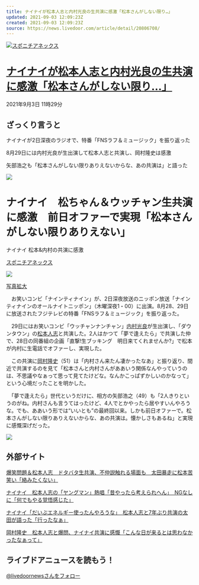 ```yaml
---
title: ナイナイが松本人志と内村光良の生共演に感激「松本さんがしない限り…」
updated: 2021-09-03 12:09:23Z
created: 2021-09-03 12:09:23Z
source: https://news.livedoor.com/article/detail/20806708/
---
```


[![](https://image.news.livedoor.com/newsimage/stf/7/d/7d138_929_04fee8bf_b2ee5184-cs.jpg?v=20210903191613)スポニチアネックス](https://news.livedoor.com/article/image_detail/20806708/?img_id=30483554)

# [ナイナイが松本人志と内村光良の生共演に感激「松本さんがしない限り…」](https://news.livedoor.com/article/detail/20806708/)

2021年9月3日 11時29分

## ざっくり言うと

ナイナイが2日深夜のラジオで、特番「FNSラフ＆ミュージック」を振り返った

8月29日には内村光良が生出演して松本人志と共演し、岡村隆史は感激

矢部浩之も「松本さんがしない限りありえないからな、あの共演は」と語った

 ![](https://image.news.livedoor.com/newsimage/stf/7/d/7d138_929_04fee8bf_b2ee5184-cm.jpg?v=20210903191613)

# ナイナイ　松ちゃん＆ウッチャン生共演に感激　前日オファーで実現「松本さんがしない限りありえない」

ナイナイ 松本&内村の共演に感激

[スポニチアネックス](https://news.livedoor.com/category/vender/sponichiannex/)

 [![](https://image.news.livedoor.com/newsimage/stf/7/d/7d138_929_04fee8bf_b2ee5184-m.jpg)](https://news.livedoor.com/article/image_detail/20806708/?img_id=30483554)

[写真拡大](https://news.livedoor.com/article/image_detail/20806708/?img_id=30483554)

　お笑いコンビ「ナインティナイン」が、2日深夜放送のニッポン放送「ナインティナインのオールナイトニッポン」（木曜深夜1・00）に出演。8月28、29日に放送されたフジテレビの特番「FNSラフ＆ミュージック」を振り返った。

　29日にはお笑いコンビ「ウッチャンナンチャン」[内村光良](https://news.livedoor.com/topics/keyword/470/)が生出演し、「ダウンタウン」の[松本人志](https://news.livedoor.com/topics/keyword/1041/)と共演した。2人はかつて「夢で逢えたら」で共演した仲で、28日の同番組の企画「直撃!生ブッキング　明日来てくれませんか?」で松本が内村に生電話でオファーし、実現した。

　この共演に[岡村隆史](https://news.livedoor.com/topics/keyword/12805/)（51）は「内村さん来たん凄かったなあ」と振り返り、間近で共演するのを見て「松本さんと内村さんがああいう関係なんやっていうのは、不思議やなぁって思って見てたけどな。なんかこっぱずかしいのかなって」という心境だったことを明かした。

　「夢で逢えたら」世代というだけに、相方の矢部浩之（49）も「2人きりというのがね。内村さんも言うてはったけど、4人でとかやったら居やすいんやろうな。でも、ああいう形では“いいとも”の最終回以来。しかも前日オファーで。松本さんがしない限りありえないからな、あの共演は。懐かしさもあるね」と実現に感慨深げだった。

 [![](https://image.news.livedoor.com/newsimage/vender/sponichiannex.gif)](http://www.sponichi.co.jp/)

## 外部サイト

[爆笑問題＆松本人志　ドタバタ生共演、不仲説触れる場面も　太田暴走に松本苦笑い「絡みたくない」](https://www.sponichi.co.jp/entertainment/news/2021/08/29/kiji/20210829s00041000185000c.html)

[ナイナイ　松本人志の「ヤングマン」熱唱「昔やったら考えられへん」　NGなしに「何でもやる覚悟感じた」](https://www.sponichi.co.jp/entertainment/news/2021/09/03/kiji/20210903s00041000260000c.html)

[ナイナイ「だいぶエネルギー使ったんやろうな」　松本人志と7年ぶり共演の太田が語った「行ったなぁ」](https://www.sponichi.co.jp/entertainment/news/2021/09/03/kiji/20210903s00041000253000c.html)

[岡村隆史　松本人志と爆問、ナイナイ共演に感慨「こんな日が来るとは思わなかったなぁって」](https://www.sponichi.co.jp/entertainment/news/2021/09/03/kiji/20210903s00041000230000c.html)

## ライブドアニュースを読もう！

 [@livedoornewsさんをフォロー](https://twitter.com/livedoornews)